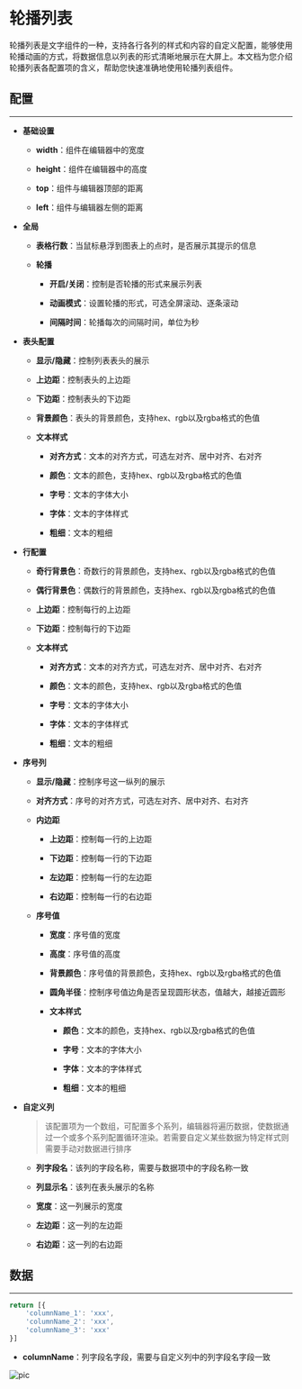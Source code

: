 # 轮播列表

轮播列表是文字组件的一种，支持各行各列的样式和内容的自定义配置，能够使用轮播动画的方式，将数据信息以列表的形式清晰地展示在大屏上。本文档为您介绍轮播列表各配置项的含义，帮助您快速准确地使用轮播列表组件。



## 配置

---

- **基础设置**

    - **width**：组件在编辑器中的宽度

    - **height**：组件在编辑器中的高度

    - **top**：组件与编辑器顶部的距离

    - **left**：组件与编辑器左侧的距离


- **全局**

    - **表格行数**：当鼠标悬浮到图表上的点时，是否展示其提示的信息

    - **轮播**

        - **开启/关闭**：控制是否轮播的形式来展示列表

        - **动画模式**：设置轮播的形式，可选全屏滚动、逐条滚动

        - **间隔时间**：轮播每次的间隔时间，单位为秒


- **表头配置**

    - **显示/隐藏**：控制列表表头的展示

    - **上边距**：控制表头的上边距

    - **下边距**：控制表头的下边距

    - **背景颜色**：表头的背景颜色，支持hex、rgb以及rgba格式的色值

    - **文本样式**

        - **对齐方式**：文本的对齐方式，可选左对齐、居中对齐、右对齐

        - **颜色**：文本的颜色，支持hex、rgb以及rgba格式的色值

        - **字号**：文本的字体大小

        - **字体**：文本的字体样式

        - **粗细**：文本的粗细




- **行配置**

    - **奇行背景色**：奇数行的背景颜色，支持hex、rgb以及rgba格式的色值

    - **偶行背景色**：偶数行的背景颜色，支持hex、rgb以及rgba格式的色值

    - **上边距**：控制每行的上边距

    - **下边距**：控制每行的下边距

    - **文本样式**

        - **对齐方式**：文本的对齐方式，可选左对齐、居中对齐、右对齐

        - **颜色**：文本的颜色，支持hex、rgb以及rgba格式的色值

        - **字号**：文本的字体大小

        - **字体**：文本的字体样式

        - **粗细**：文本的粗细



- **序号列**

    - **显示/隐藏**：控制序号这一纵列的展示

    - **对齐方式**：序号的对齐方式，可选左对齐、居中对齐、右对齐

    - **内边距**

        - **上边距**：控制每一行的上边距

        - **下边距**：控制每一行的下边距

        - **左边距**：控制每一行的左边距

        - **右边距**：控制每一行的右边距

    - **序号值**

        - **宽度**：序号值的宽度

        - **高度**：序号值的高度

        - **背景颜色**：序号值的背景颜色，支持hex、rgb以及rgba格式的色值

        - **圆角半径**：控制序号值边角是否呈现圆形状态，值越大，越接近圆形

        - **文本样式**

            - **颜色**：文本的颜色，支持hex、rgb以及rgba格式的色值

            - **字号**：文本的字体大小

            - **字体**：文本的字体样式

            - **粗细**：文本的粗细


- **自定义列**

    > 该配置项为一个数组，可配置多个系列，编辑器将遍历数据，使数据通过一个或多个系列配置循环渲染。若需要自定义某些数据为特定样式则需要手动对数据进行排序

    - **列字段名**：该列的字段名称，需要与数据项中的字段名称一致

    - **列显示名**：该列在表头展示的名称

    - **宽度**：这一列展示的宽度

    - **左边距**：这一列的左边距

    - **右边距**：这一列的右边距





## 数据

---



```javascript
return [{
	'columnName_1': 'xxx',
	'columnName_2': 'xxx',
	'columnName_3': 'xxx'
}]
```

- **columnName**：列字段名字段，需要与自定义列中的列字段名字段一致

![pic](/images/components/carousel-table/data-1.png)